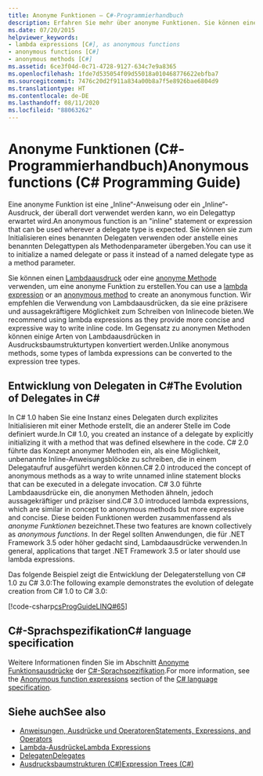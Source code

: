 ```yaml
---
title: Anonyme Funktionen – C#-Programmierhandbuch
description: Erfahren Sie mehr über anonyme Funktionen. Sie können einen Lambdaausdruck oder eine anonyme Methode verwenden, um eine anonyme Funktion zu erstellen.
ms.date: 07/20/2015
helpviewer_keywords:
- lambda expressions [C#], as anonymous functions
- anonymous functions [C#]
- anonymous methods [C#]
ms.assetid: 6ce3f04d-0c71-4728-9127-634c7e9a8365
ms.openlocfilehash: 1fde7d535054f09d55018a010468776622ebfba7
ms.sourcegitcommit: 7476c20d2f911a834a00b8a7f5e8926bae6804d9
ms.translationtype: HT
ms.contentlocale: de-DE
ms.lasthandoff: 08/11/2020
ms.locfileid: "88063262"
---
```

# <a name="anonymous-functions-c-programming-guide"></a><span data-ttu-id="9f1a3-104">Anonyme Funktionen (C#-Programmierhandbuch)</span><span class="sxs-lookup"><span data-stu-id="9f1a3-104">Anonymous functions (C# Programming Guide)</span></span>

<span data-ttu-id="9f1a3-105">Eine anonyme Funktion ist eine „Inline“-Anweisung oder ein „Inline“-Ausdruck, der überall dort verwendet werden kann, wo ein Delegattyp erwartet wird.</span><span class="sxs-lookup"><span data-stu-id="9f1a3-105">An anonymous function is an "inline" statement or expression that can be used wherever a delegate type is expected.</span></span> <span data-ttu-id="9f1a3-106">Sie können sie zum Initialisieren eines benannten Delegaten verwenden oder anstelle eines benannten Delegattypen als Methodenparameter übergeben.</span><span class="sxs-lookup"><span data-stu-id="9f1a3-106">You can use it to initialize a named delegate or pass it instead of a named delegate type as a method parameter.</span></span>

<span data-ttu-id="9f1a3-107">Sie können einen [Lambdaausdruck](../../language-reference/operators/lambda-expressions.md) oder eine [anonyme Methode](../../language-reference/operators/delegate-operator.md) verwenden, um eine anonyme Funktion zu erstellen.</span><span class="sxs-lookup"><span data-stu-id="9f1a3-107">You can use a [lambda expression](../../language-reference/operators/lambda-expressions.md) or an [anonymous method](../../language-reference/operators/delegate-operator.md) to create an anonymous function.</span></span> <span data-ttu-id="9f1a3-108">Wir empfehlen die Verwendung von Lambdaausdrücken, da sie eine präzisere und aussagekräftigere Möglichkeit zum Schreiben von Inlinecode bieten.</span><span class="sxs-lookup"><span data-stu-id="9f1a3-108">We recommend using lambda expressions as they provide more concise and expressive way to write inline code.</span></span> <span data-ttu-id="9f1a3-109">Im Gegensatz zu anonymen Methoden können einige Arten von Lambdaausdrücken in Ausdrucksbaumstrukturtypen konvertiert werden.</span><span class="sxs-lookup"><span data-stu-id="9f1a3-109">Unlike anonymous methods, some types of lambda expressions can be converted to the expression tree types.</span></span>

## <a name="the-evolution-of-delegates-in-c"></a><span data-ttu-id="9f1a3-110">Entwicklung von Delegaten in C\#</span><span class="sxs-lookup"><span data-stu-id="9f1a3-110">The Evolution of Delegates in C\#</span></span>

 <span data-ttu-id="9f1a3-111">In C# 1.0 haben Sie eine Instanz eines Delegaten durch explizites Initialisieren mit einer Methode erstellt, die an anderer Stelle im Code definiert wurde.</span><span class="sxs-lookup"><span data-stu-id="9f1a3-111">In C# 1.0, you created an instance of a delegate by explicitly initializing it with a method that was defined elsewhere in the code.</span></span> <span data-ttu-id="9f1a3-112">C# 2.0 führte das Konzept anonymer Methoden ein, als eine Möglichkeit, unbenannte Inline-Anweisungsblöcke zu schreiben, die in einem Delegataufruf ausgeführt werden können.</span><span class="sxs-lookup"><span data-stu-id="9f1a3-112">C# 2.0 introduced the concept of anonymous methods as a way to write unnamed inline statement blocks that can be executed in a delegate invocation.</span></span> <span data-ttu-id="9f1a3-113">C# 3.0 führte Lambdaausdrücke ein, die anonymen Methoden ähneln, jedoch aussagekräftiger und präziser sind.</span><span class="sxs-lookup"><span data-stu-id="9f1a3-113">C# 3.0 introduced lambda expressions, which are similar in concept to anonymous methods but more expressive and concise.</span></span> <span data-ttu-id="9f1a3-114">Diese beiden Funktionen werden zusammenfassend als *anonyme Funktionen* bezeichnet.</span><span class="sxs-lookup"><span data-stu-id="9f1a3-114">These two features are known collectively as *anonymous functions*.</span></span> <span data-ttu-id="9f1a3-115">In der Regel sollten Anwendungen, die für .NET Framework 3.5 oder höher gedacht sind, Lambdaausdrücke verwenden.</span><span class="sxs-lookup"><span data-stu-id="9f1a3-115">In general, applications that target .NET Framework 3.5 or later should use lambda expressions.</span></span>  
  
 <span data-ttu-id="9f1a3-116">Das folgende Beispiel zeigt die Entwicklung der Delegaterstellung von C# 1.0 zu C# 3.0:</span><span class="sxs-lookup"><span data-stu-id="9f1a3-116">The following example demonstrates the evolution of delegate creation from C# 1.0 to C# 3.0:</span></span>  
  
 [!code-csharp[csProgGuideLINQ#65](~/samples/snippets/csharp/VS_Snippets_VBCSharp/csProgGuideLINQ/CS/csRef30LangFeatures_2.cs#65)]  
  
## <a name="c-language-specification"></a><span data-ttu-id="9f1a3-117">C#-Sprachspezifikation</span><span class="sxs-lookup"><span data-stu-id="9f1a3-117">C# language specification</span></span>

<span data-ttu-id="9f1a3-118">Weitere Informationen finden Sie im Abschnitt [Anonyme Funktionsausdrücke](~/_csharplang/spec/expressions.md#anonymous-function-expressions) der [C#-Sprachspezifikation](~/_csharplang/spec/introduction.md).</span><span class="sxs-lookup"><span data-stu-id="9f1a3-118">For more information, see the [Anonymous function expressions](~/_csharplang/spec/expressions.md#anonymous-function-expressions) section of the [C# language specification](~/_csharplang/spec/introduction.md).</span></span>
  
## <a name="see-also"></a><span data-ttu-id="9f1a3-119">Siehe auch</span><span class="sxs-lookup"><span data-stu-id="9f1a3-119">See also</span></span>

- [<span data-ttu-id="9f1a3-120">Anweisungen, Ausdrücke und Operatoren</span><span class="sxs-lookup"><span data-stu-id="9f1a3-120">Statements, Expressions, and Operators</span></span>](./index.md)
- [<span data-ttu-id="9f1a3-121">Lambda-Ausdrücke</span><span class="sxs-lookup"><span data-stu-id="9f1a3-121">Lambda Expressions</span></span>](../../language-reference/operators/lambda-expressions.md)
- [<span data-ttu-id="9f1a3-122">Delegaten</span><span class="sxs-lookup"><span data-stu-id="9f1a3-122">Delegates</span></span>](../delegates/index.md)
- [<span data-ttu-id="9f1a3-123">Ausdrucksbaumstrukturen (C#)</span><span class="sxs-lookup"><span data-stu-id="9f1a3-123">Expression Trees (C#)</span></span>](../concepts/expression-trees/index.md)
